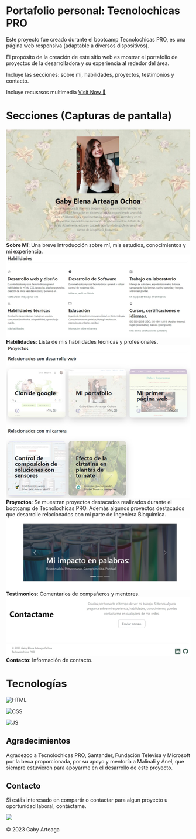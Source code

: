 # Portafolio personal: Tecnolochicas PRO

Este proyecto fue creado durante el bootcamp Tecnolochicas PRO, es una página web responsiva (adaptable a diversos dispositivos).


El propósito de la creación de este sitio web es mostrar el portafolio de proyectos de la desarrolladora y su experiencia al rededor del área. 

Incluye las secciones: sobre mi, habilidades, proyectos, testimonios y contacto.

Incluye recusrsos multimedia
<a href="https://funny-twilight-d72dc4.netlify.app" target="_blank">Visit Now 🚀 </a>


# Secciones (Capturas de pantalla)
  ![Alt text](assets/sobre-mi.jpg)
 **Sobre Mí**: Una breve introducción sobre mí, mis estudios, conocimientos y mi experiencia.
![Alt text](assets/habilidades.jpg)
 **Habilidades**: Lista de mis habilidades técnicas y profesionales.
 ![Alt text](assets/proyectos.jpg)
 **Proyectos**: Se muestran proyectos destacados realizados durante el bootcamp de Tecnolochicas PRO. Además algunos proyectos destacados que desarrolle relacionados con mi parte de Ingeniera Bioquímica.
![Alt text](assets/testimonios.jpg)
 **Testimonios**: Comentarios de compañeros y mentores.
 ![Alt text](assets/contacto.jpg)
 **Contacto**: Información de contacto.

  # Tecnologías
![HTML](https://img.shields.io/badge/html5%20-%23E34F26.svg?&style=for-the-badge&logo=html5&logoColor=white)

![CSS](https://img.shields.io/badge/css3%20-%231572B6.svg?&style=for-the-badge&logo=css3&logoColor=white)

![JS](https://img.shields.io/badge/javascript%20-%23323330.svg?&style=for-the-badge&logo=javascript&logoColor=%23F7DF1E)

## Agradecimientos

Agradezco a Tecnolochicas PRO, Santander, Fundación Televisa y Microsoft por la beca proporcionada, por su apoyo y mentoría a Malinali y Anel, que siempre estuvieron para apoyarme en el desarrollo de este proyecto.

## Contacto

Si estás interesado en compartir o contactar para algun proyecto u oportunidad laboral, contáctame. 


<a href="https://www.linkedin.com/in/gaby-elena-arteaga-ochoa/"><img src="https://www.felberpr.com/wp-content/uploads/linkedin-logo.png" width="30"></img></a>

© 2023 Gaby Arteaga 
